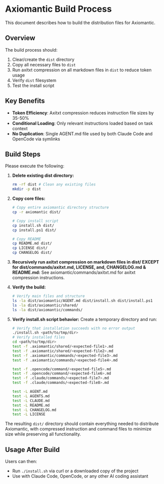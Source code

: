 # Axiomantic Build Process

This document describes how to build the distribution files for Axiomantic.

## Overview

The build process should:
1. Clear/create the `dist` directory
2. Copy all necessary files to `dist`
3. Run axitxt compression on all markdown files in `dist` to reduce token usage
4. Verify `dist` filesystem
5. Test the install script

## Key Benefits
- **Token Efficiency**: Axitxt compression reduces instruction file sizes by 35-50%
- **Conditional Loading**: Only relevant instructions loaded based on task context
- **No Duplication**: Single AGENT.md file used by both Claude Code and OpenCode via symlinks

## Build Steps

Please execute the following:

1. **Delete existing dist directory:**
   ```bash
   rm -rf dist # Clean any existing files
   mkdir -p dist
   ```

2. **Copy core files:**
   ```bash
   # Copy entire axiomantic directory structure
   cp -r axiomantic dist/

   # Copy install script
   cp install.sh dist/
   cp install.ps1 dist/

   # Copy README
   cp README.md dist/
   cp LICENSE dist/
   cp CHANGELOG dist/
   ```

3. **Recursively run axitxt compression on markdown files in dist/ EXCEPT for dist/commands/axitxt.md, LICENSE, and, CHANGELOG.md & README.md:**
   See axiomantic/commands/axitxt.md for axitxt compression instructions.

4. **Verify the build:**
   ```bash
   # Verify main files and structure
   ls -la dist/axiomantic/AGENT.md dist/install.sh dist/install.ps1
   ls -la dist/axiomantic/shared/
   ls -la dist/axiomantic/commands/
   ```

5. **Verify install.sh script behavior:**
   Create a temporary directory and run:
   ```bash
   # Verify that installation succeeds with no error output
   ./install.sh <path/to/tmp/dir>
   # Verify installed files
   cd <path/to/tmp/dir>
   test -f .axiomantic/shared/<expected-file1>.md
   test -f .axiomantic/shared/<expected-file2>.md
   test -f .axiomantic/commands/<expected-file3>.md
   test -f .axiomantic/commands/<expected-file4>.md

   test -f .opencode/command/<expected-file5>.md
   test -f .opencode/command/<expected-file6>.md
   test -f .claude/commands/<expected-file7>.md
   test -f .claude/commands/<expected-file8>.md

   test -L AGENT.md
   test -L AGENTS.md
   test -L CLAUDE.md
   test -L README.md
   test -L CHANGELOG.md
   test -L LICENSE
   ```

The resulting `dist/` directory should contain everything needed to distribute Axiomantic, with compressed instruction and command files to minimize size while preserving all functionality.

## Usage After Build

Users can then:
- Run `./install.sh` via curl or a downloaded copy of the project
- Use with Claude Code, OpenCode, or any other AI coding assistant
